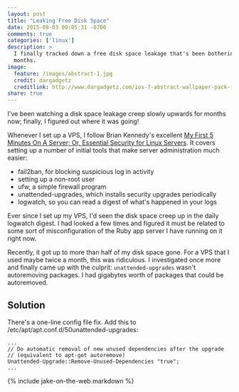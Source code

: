 ```yaml
---
layout: post
title: "Leaking Free Disk Space"
date: 2015-08-03 00:05:31 -0700
comments: true
categories: ['linux']
description: >
  I finally tracked down a free disk space leakage that's been bothering me for
  months.
image:
  feature: /images/abstract-1.jpg
  credit: dargadgetz
  creditlink: http://www.dargadgetz.com/ios-7-abstract-wallpaper-pack-for-iphone-5-and-ipod-touch-retina/
share: true
---
```


I've been watching a disk space leakage creep slowly upwards for months now;
finally, I figured out where it was going!

<!-- more -->

Whenever I set up a VPS, I follow Brian Kennedy's excellent [My First 5 Minutes
On A Server; Or, Essential Security for Linux Servers][essential]. It covers
setting up a number of initial tools that make server administration much
easier:

- fail2ban, for blocking suspicious log in activity
- setting up a non-root user
- ufw, a simple firewall program
- unattended-upgrades, which installs security upgrades periodically
- logwatch, so you can read a digest of what's happened in your logs

Ever since I set up my VPS, I'd seen the disk space creep up in the daily
logwatch digest. I had looked a few times and figured it must be related to some
sort of misconfiguration of the Ruby app server I have running on it right now.

Recently, it got up to more than half of my disk space gone. For a VPS that I
used maybe twice a month, this was ridiculous. I investigated once more and
finally came up with the culprit: `unattended-upgrades` wasn't autoremoving
packages. I had gigabytes worth of packages that could be autoremoved.

## Solution

There's a one-line config file fix. Add this to
/etc/apt/apt.conf.d/50unattended-upgrades:

```plain /etc/apt/apt.conf.d/50unattended-upgrades
...
// Do automatic removal of new unused dependencies after the upgrade
// (equivalent to apt-get autoremove)
Unattended-Upgrade::Remove-Unused-Dependencies "true";
...
```

{% include jake-on-the-web.markdown %}


[essential]: http://plusbryan.com/my-first-5-minutes-on-a-server-or-essential-security-for-linux-servers

